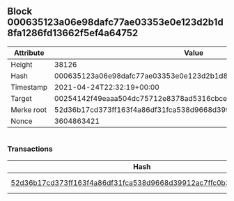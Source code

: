 ## Block 000635123a06e98dafc77ae03353e0e123d2b1d8fa1286fd13662f5ef4a64752

Attribute | Value
--- | ---
Height | 38126
Hash | 000635123a06e98dafc77ae03353e0e123d2b1d8fa1286fd13662f5ef4a64752
Timestamp | 2021-04-24T22:32:19+00:00
Target | 00254142f49eaaa504dc75712e8378ad5316cbcead634704b3734b6271167cc4
Merke root | 52d36b17cd373ff163f4a86df31fca538d9668d39912ac7ffc0b3baf1e2de9fc
Nonce | 3604863421

```

```

### Transactions

Hash | Amount
--- | ---
[52d36b17cd373ff163f4a86df31fca538d9668d39912ac7ffc0b3baf1e2de9fc](52d36b17cd373ff163f4a86df31fca538d9668d39912ac7ffc0b3baf1e2de9fc.md) | 10.00000000 SKEPTI 
